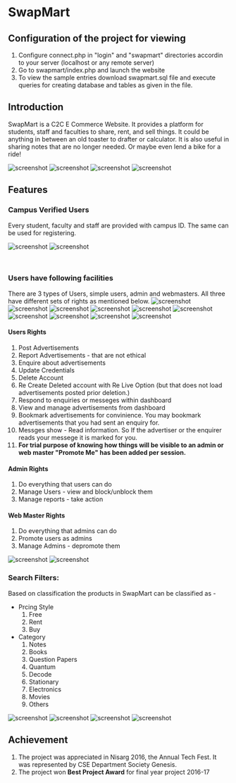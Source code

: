<h1>SwapMart</h1>
<h2>Configuration of the project for viewing</h2> 
<ol> 
  <li>Configure connect.php in "login" and "swapmart" directories accordin to your server (localhost or any remote server)</li>
  <li>Go to swapmart/index.php and launch the website</li>
  <li>To view the sample entries download swapmart.sql file and execute queries for creating database and tables as given in the file.  </li>
</ol>

<h2>Introduction</h2>
SwapMart is a C2C E Commerce Website. It provides a platform for students, staff and faculties to share, rent, and sell things. It could be anything in between an old toaster to drafter or calculator. It is also useful in sharing notes that are no longer needed. Or maybe even lend a bike for a ride! 

![screenshot](dashboard_images/dashboard11.JPG)
![screenshot](dashboard_images/dashboard12.JPG)
![screenshot](dashboard_images/dashboard13.JPG)
![screenshot](dashboard_images/dashboard14.JPG)

<h2>Features</h2>
<h3>Campus Verified Users</h3> 
Every student, faculty and staff are provided with campus ID. The same can be used for registering. 

![screenshot](dashboard_images/dashboard21.JPG)
![screenshot](dashboard_images/dashboard22.JPG)

<br/><h3>Users have following facilities</h3>
There are 3 types of Users, simple users, admin and webmasters. All three have different sets of rights as mentioned below.
![screenshot](dashboard_images/dashboard1.JPG)
![screenshot](dashboard_images/dashboard2.JPG)
![screenshot](dashboard_images/dashboard3.JPG)
![screenshot](dashboard_images/dashboard4.JPG)
![screenshot](dashboard_images/dashboard5.JPG.bmp)
![screenshot](dashboard_images/dashboard6.JPG)
![screenshot](dashboard_images/dashboard7.JPG.bmp)
![screenshot](dashboard_images/dashboard8.JPG)
![screenshot](dashboard_images/dashboard9.JPG)
![screenshot](dashboard_images/dashboard10.JPG)

  <h4>Users Rights</h4> 
  <ol>
	  <li>Post Advertisements</li>
	  <li>Report Advertisements - that are not ethical</li>
	  <li>Enquire about advertisements</li>
	  <li>Update Credentials</li>
	  <li>Delete Account</li>
	  <li>Re Create Deleted account with Re Live Option (but that does not load advertisements posted prior deletion.)</li>
	  <li>Respond to enquiries or messeges within dashboard</li>
	  <li>View and manage advertisements from dashboard</li>
	  <li>Bookmark advertisements for convinience. You may bookmark advertisements that you had sent an enquiry for.</li>
	  <li>Messges show - Read information. So If the advertiser or the enquirer reads your messege it is marked for you.</li>
	  <li><b>For trial purpose of knowing how things will be visible to an admin or web master "Promote Me" has been added per session.</b></li>
  </ol>
    
 <h4>Admin Rights </h4>
  <ol>
    <li>Do everything that users can do</li>
    <li>Manage Users - view and block/unblock them</li>
    <li>Manage reports - take action</li>
  </ol>

<h4>Web Master Rights </h4>
  <ol>
    <li>Do everything that admins can do</li>
    <li>Promote users as admins</li>
    <li>Manage Admins - depromote them</li>
  </ol>
  
![screenshot](dashboard_images/dashboard15.JPG) 
![screenshot](dashboard_images/dashboard16.JPG) 

<h3>Search Filters:</h3>
Based on classification the products in SwapMart can be classified as - 
 <ul>
    <li>
      Prcing Style 
      <ol>
        <li>Free</li>
        <li>Rent</li>
        <li>Buy</li>
      </ol>
    </li>
    <li>
      Category 
      <ol>
        <li>Notes</li>
        <li>Books</li>
        <li>Question Papers</li>
        <li>Quantum</li>
        <li>Decode</li>
        <li>Stationary</li>
        <li>Electronics</li>
        <li>Movies</li>
        <li>Others</li>
      </ol>
    </li>
 </ul>

![screenshot](dashboard_images/dashboard17.JPG)
![screenshot](dashboard_images/dashboard18.JPG)
![screenshot](dashboard_images/dashboard19.JPG)
![screenshot](dashboard_images/dashboard20.JPG)

 <h2>Achievement</h2>
<ol>
  <li>The project was appreciated in Nisarg 2016, the Annual Tech Fest. It was represented by CSE Department Society Genesis.</li>
	<li>The project won <b>Best Project Award</b> for final year project 2016-17</li>
 </ol>
